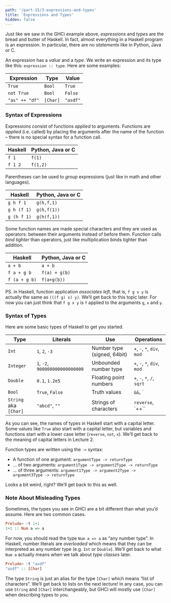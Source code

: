 ```yaml
---
path: '/part-15/3-expressions-and-types'
title: 'Expressions and Types'
hidden: false
---
```


Just like we saw in the GHCi example above, _expressions_ and _types_ are the bread and butter of Haskell. In fact, almost everything in a Haskell program is an expression. In particular, there are no _statements_ like in Python, Java or C.

An expression has a _value_ and a _type_. We write an expression and its type like this: `expression :: type`. Here are some examples:


|Expression|Type|Value|
|------|------|------|
|`True`|`Bool`|`True`|
|`not True`|`Bool`|`False`|
|`"as" ++ "df"`|`[Char]`|`"asdf"` |

### Syntax of Expressions

Expressions consist of functions _applied_ to arguments. Functions are _applied_ (i.e. called) by placing the arguments after the name of the function – there is no special syntax for a function call.

|Haskell|Python, Java or C|
|------|------|
|`f 1`|`f(1)`|
|`f 1 2`|`f(1,2)` |

Parentheses can be used to _group_ expressions (just like in math and other languages).

|Haskell|Python, Java or C|
|------|------|
|`g h f 1`|`g(h,f,1)`|
|`g h (f 1)`|`g(h,f(1))`|
|`g (h f 1)`|`g(h(f,1))`|

Some function names are made special characters and they are used as operators: between their arguments instead of before them. Function calls _bind tighter_ than operators, just like multiplication binds tighter than addition.

|Haskell|Python, Java or C|
|------|------|
|`a + b`|`a + b`|
|`f a + g b`|`f(a) + g(b)`|
|`f (a + g b)`|`f(a+g(b))`|

PS. in Haskell, function application _associates left_, that is, `f g x y` is actually the same as `(((f g) x) y)`. We’ll get back to this topic later. For now you can just think that `f g x y` is `f` applied to the arguments `g`, `x` and `y`.

### Syntax of Types

Here are some basic types of Haskell to get you started.

|Type|Literals|Use|Operations|
|------|------|------|------|
|`Int`|`1`, `2`, `-3`|Number type (signed, 64bit)|`+`, `-`, `*`, `div`, `mod`|
|`Integer`|`1`, `-2`, `900000000000000000`|Unbounded number type|`+`, `-`, `*`, `div`, `mod`|
|`Double`|`0.1`, `1.2e5`|Floating point numbers|`+`, `-`, `*`, `/`, `sqrt`|
|`Bool`|`True`, `False`|Truth values|`&&`, `||`, `not`|
|`String` aka `[Char]`|`"abcd"`, `""`|Strings of characters|`reverse`, `++``|

As you can see, the names of types in Haskell start with a capital letter. Some values like `True` also start with a capital letter, but variables and functions start with a lower case letter (`reverse`, `not`, `x`). We’ll get back to the meaning of capital letters in Lecture 2.

Function types are written using the `->` syntax:

*   A function of one argument: `argumentType -> returnType`
*   … of two arguments: `argument1Type -> argument2Type -> returnType`
*   … of three arguments: `argument1Type -> argument2Type -> argument3Type -> returnType`

Looks a bit weird, right? We’ll get back to this as well.

### Note About Misleading Types

Sometimes, the types you see in GHCi are a bit different than what you’d assume. Here are two common cases.
```haskell
Prelude> :t 1+1
1+1 :: Num a => a
```
For now, you should read the type `Num a => a` as “any number type”. In Haskell, number literals are _overloaded_ which means that they can be interpreted as any number type (e.g. `Int` or `Double`). We’ll get back to what `Num a` actually means when we talk about _type classes_ later.
```haskell
Prelude> :t "asdf"
"asdf" :: [Char]
```
The type `String` is just an alias for the type `[Char]` which means “list of characters”. We’ll get back to lists on the next lecture! In any case, you can use `String` and `[Char]` interchangeably, but GHCi will mostly use `[Char]` when describing types to you.

